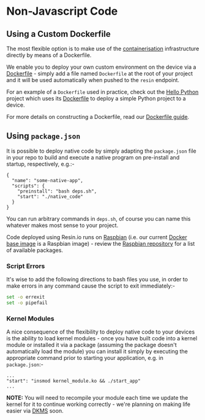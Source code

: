 # Non-Javascript Code

## Using a Custom Dockerfile

The most flexible option is to make use of the [containerisation][container]
infrastructure directly by means of a Dockerfile.

We enable you to deploy your own custom environment on the device via a [Dockerfile][Dockerfile] -
simply add a file named `Dockerfile` at the root of your project and it will be
used automatically when pushed to the `resin` endpoint.

For an example of a `Dockerfile` used in practice, check out the
[Hello Python][hello-python] project which uses its
[Dockerfile][hello-dockerfile] to deploy a simple Python project to a device.

For more details on constructing a Dockerfile, read our
[Dockerfile guide][dockerfile-guide].

## Using `package.json`

It is possible to deploy native code by simply adapting the `package.json` file
in your repo to build and execute a native program on pre-install and startup,
respectively, e.g.:-

```
{
  "name": "some-native-app",
  "scripts": {
    "preinstall": "bash deps.sh",
    "start": "./native_code"
  }
}
```

You can run arbitrary commands in `deps.sh`, of course you can name this
whatever makes most sense to your project.

Code deployed using Resin.io runs on [Raspbian][raspbian] (i.e. our current
[Docker][docker] [base image][base_image] is a Raspbian image) - review
the [Raspbian repository][raspbian_repo] for a list of available packages.

### Script Errors

It's wise to add the following directions to bash files you use, in order to
make errors in any command cause the script to exit immediately:-

```bash
set -o errexit
set -o pipefail
```

### Kernel Modules

A nice consequence of the flexibility to deploy native code to your devices is
the ability to load kernel modules - once you have built code into a kernel
module or installed it via a package (assuming the package doesn't automatically
load the module) you can install it simply by executing the appropriate command
prior to starting your application, e.g. in `package.json`:-

```
...
"start": "insmod kernel_module.ko && ./start_app"
...
```

__NOTE:__ You will need to recompile your module each time we update the kernel
for it to continue working correctly - we're planning on making life easier via
[DKMS][dkms] soon.

[dockerfile-guide]:/pages/using/dockerfile.md

[raspbian]:http://www.raspbian.org/
[modprobe]:http://en.wikipedia.org/wiki/Modprobe
[dkms]:http://en.wikipedia.org/wiki/Dynamic_Kernel_Module_Support

[Dockerfile]:https://docs.docker.com/reference/builder/
[container]:https://wiki.archlinux.org/index.php/Linux_Containers
[docker]:http://docker.io
[hello-python]:https://github.com/alexandrosm/hello-python
[example-dockerfile]:https://github.com/alexandrosm/hello-python
[hello-dockerfile]:https://github.com/alexandrosm/hello-python/blob/master/Dockerfile
[base_image]:https://docs.docker.com/terms/image/#base-image-def
[raspbian_repo]:http://www.raspbian.org/RaspbianRepository
